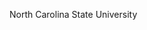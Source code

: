 [//]: # (Created by ./bin/manage_files.pl from ./species/Meloidogyne_hapla/PRJNA29083/Meloidogyne_hapla_PRJNA29083.summary.html on Thu Jun 11 13:44:45 2020)
North Carolina State University
